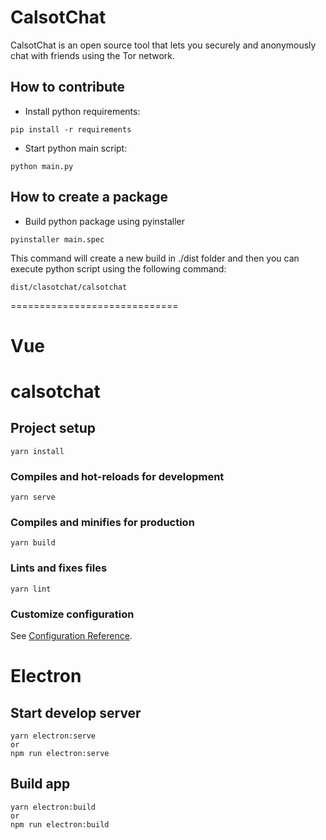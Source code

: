 # CalsotChat

CalsotChat is an open source tool that lets you securely and anonymously 
chat with friends using the Tor network.

## How to contribute
- Install python requirements:
```
pip install -r requirements
```

- Start python main script:
```
python main.py
```

## How to create a package
- Build python package using pyinstaller
```
pyinstaller main.spec
```

This command will create a new build in ./dist folder and then you can 
execute python script using the following command:
```
dist/clasotchat/calsotchat
```



=============================

# Vue


# calsotchat

## Project setup
```
yarn install
```

### Compiles and hot-reloads for development
```
yarn serve
```

### Compiles and minifies for production
```
yarn build
```

### Lints and fixes files
```
yarn lint
```

### Customize configuration
See [Configuration Reference](https://cli.vuejs.org/config/).


# Electron

## Start develop server
```
yarn electron:serve
or
npm run electron:serve
```

## Build app
```
yarn electron:build
or
npm run electron:build
```